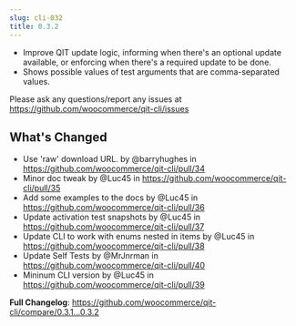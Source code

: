 ```yaml
---
slug: cli-032
title: 0.3.2
---
```


- Improve QIT update logic, informing when there's an optional update available, or enforcing when there's a required update to be done.
- Shows possible values of test arguments that are comma-separated values.

Please ask any questions/report any issues at https://github.com/woocommerce/qit-cli/issues

## What's Changed
* Use 'raw' download URL. by @barryhughes in https://github.com/woocommerce/qit-cli/pull/34
* Minor doc tweak by @Luc45 in https://github.com/woocommerce/qit-cli/pull/35
* Add some examples to the docs by @Luc45 in https://github.com/woocommerce/qit-cli/pull/36
* Update activation test snapshots by @Luc45 in https://github.com/woocommerce/qit-cli/pull/37
* Update CLI to work with enums nested in items by @Luc45 in https://github.com/woocommerce/qit-cli/pull/38
* Update Self Tests by @MrJnrman in https://github.com/woocommerce/qit-cli/pull/40
* Mininum CLI version by @Luc45 in https://github.com/woocommerce/qit-cli/pull/39

**Full Changelog**: https://github.com/woocommerce/qit-cli/compare/0.3.1...0.3.2